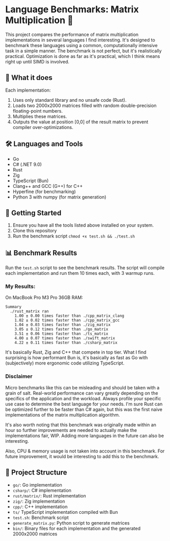 # Language Benchmarks: Matrix Multiplication 🚀

This project compares the performance of matrix multiplication implementations in several languages I find interesting. It's designed to benchmark these languages using a common, computationally intensive task in a simple manner. The benchmark is not perfect, but it's realistically practical. Optimization is done as far as it's practical, which I think means right up until SIMD is involved.

## 🧮 What it does

Each implementation:

1. Uses only standard library and no unsafe code (Rust).
2. Loads two 2000x2000 matrices filled with random double-precision floating-point numbers.
3. Multiplies these matrices.
4. Outputs the value at position [0,0] of the result matrix to prevent compiler over-optimizations.

## 🛠️ Languages and Tools

- Go
- C# (.NET 9.0)
- Rust
- Zig
- TypeScript (Bun)
- Clang++ and GCC (G++) for C++
- Hyperfine (for benchmarking)
- Python 3 with numpy (for matrix generation)

## 🚀 Getting Started

1. Ensure you have all the tools listed above installed on your system.
2. Clone this repository
3. Run the benchmark script `chmod +x test.sh && ./test.sh`

## 📊 Benchmark Results

Run the `test.sh` script to see the benchmark results. The script will compile each implementation and run them 10 times each, with 3 warmup runs.

### My Results:
On MacBook Pro M3 Pro 36GB RAM:

```
Summary
  ./rust_matrix ran
    1.00 ± 0.00 times faster than ./cpp_matrix_clang
    1.02 ± 0.02 times faster than ./cpp_matrix_gcc
    1.04 ± 0.03 times faster than ./zig_matrix
    3.05 ± 0.12 times faster than ./go_matrix
    3.51 ± 0.06 times faster than ./ts_matrix
    4.00 ± 0.07 times faster than ./swift_matrix
    4.22 ± 0.11 times faster than ./csharp_matrix
```
It's basically Rust, Zig and C++ that compete in top tier. What I find surprising is how performant Bun is, it's basically as fast as Go with (subjectively) more ergonomic code utilizing TypeScript.

### Disclaimer

Micro benchmarks like this can be misleading and should be taken with a grain of salt. Real-world performance can vary greatly depending on the specifics of the application and the workload. Always profile your specific use case to determine the best language for your needs. I'm sure Rust can be optimized further to be faster than C# again, but this was the first naive implementations of the matrix multiplication algorithm.

It's also worth noting that this benchmark was originally made within an hour so further improvements are needed to actually make the implementations fair, WIP. Adding more languages in the future can also be interesting.

Also, CPU & memory usage is not taken into account in this benchmark. For future improvement, it would be interesting to add this to the benchmark.

## 📁 Project Structure

- `go/`: Go implementation
- `csharp/`: C# implementation
- `rust/matrix/`: Rust implementation
- `zig/`: Zig implementation
- `cpp/`: C++ implementation
- `ts/` TypeScript implementation compiled with Bun
- `test.sh`: Benchmark script
- `generate_matrix.py`: Python script to generate matrices
- `bin/`: Binary files for each implementation and the generated 2000x2000 matrices